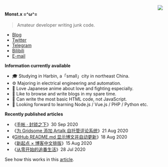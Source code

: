 <img src="https://github-readme-stats.mrdulin.vercel.app/api?username=monsterxcn&count_private=true&show_icons=true&hide_border=true&icon_color=586069&title_color=0366d6" align="right">

#### Monst.x  =^ω^=

> Amateur developer writing junk code. 

 - [Blog](https://blog.monsterx.cn)
 - [Twitter](https://twitter.com/monsterxcn)
 - [Telegram](https://t.me/monsterxcn)
 - [Bilibili](https://space.bilibili.com/358575230)
 - [E-mail](mailto:monsterxcn@gmail.com)

**Information currently available**

 - 🎓 Studying in Harbin, a「small」city in northeast China.
 - ⚙ Majoring in electrical engineering and automation.
 - 🍻 Love Japanese anime about love and fighting especially.
 - 📃 Like to browse and write blogs in my spare time.
 - 💩 Can write the most basic HTML code, not JavaScript.
 - 🎯 Looking forward to learning Node.js / Vue.js / PHP / Python etc.

**Recently published articles**

<!-- posts start -->

 - 《[手帐 · 封锁之下](https://blog.monsterx.cn/life/heu-in-amazing-walls/)》30 Sep 2020<br />
 - 《[为 Gridsome 添加 Artalk 自托管评论系统](https://blog.monsterx.cn/code/use-self-hosted-comment-system-in-gridsome/)》21 Aug 2020<br />
 - 《[GitHub README.md 显示博文并自动更新](https://blog.monsterx.cn/code/update-your-posts-in-readme/)》18 Aug 2020<br />
 - 《[新起点 × 博客中文排版](https://blog.monsterx.cn/life/new-start-with-gridsome/)》15 Aug 2020<br />
 - 《[从零开始的追番生活](https://blog.monsterx.cn/tech/auto-download-bangumi-with-aria2-rss/)》28 Jul 2020<br />

<!-- posts end -->

See how this works in this [article](https://blog.monsterx.cn/code/update-your-posts-in-readme/).
